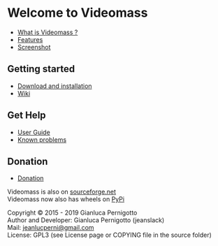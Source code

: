 # Welcome to Videomass

* [What is Videomass ?](about.md)
* [Features](features.md)
* [Screenshot](screenshot.md)

## Getting started

* [Download and installation](installation.md)
* [Wiki](https://github.com/jeanslack/Videomass/wiki.md)

## Get Help
* [User Guide](videomass_use.md)
* [Known problems](known_problems.md)

## Donation
* [Donation](donation.md)

Videomass is also on [sourceforge.net](https://sourceforge.net/projects/videomass2/)   
Videomass now also has wheels on [PyPi](https://pypi.org/project/videomass/)   

Copyright © 2015 - 2019 Gianluca Pernigotto   
Author and Developer: Gianluca Pernigotto (jeanslack)  
Mail: <jeanlucperni@gmail.com>   
License: GPL3 (see License page or COPYING file in the source folder)


